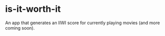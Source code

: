# is-it-worth-it
An app that generates an IIWI score for currently playing movies (and more coming soon).
